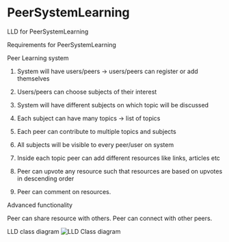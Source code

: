 # PeerSystemLearning
LLD for PeerSystemLearning

Requirements for PeerSystemLearning

Peer Learning system

1. System will have users/peers -> users/peers can register or add themselves 

2. Users/peers can choose subjects of their interest

3. System will have different subjects on which topic will be discussed

4. Each subject can have many topics -> list of topics

5. Each peer can contribute to multiple topics and subjects 

6. All subjects will be visible to every peer/user on system

7. Inside each topic peer can add different resources like links, articles etc

8. Peer can upvote any resource such that resources are based on upvotes in descending order

9. Peer can comment on resources. 

Advanced functionality 

Peer can share resource with others.
Peer can connect with other peers.



LLD class diagram 
![LLD Class diagram ](https://github.com/Namansaraswat7/PeerSystemLearning/assets/34354967/78c752e7-8f9c-41d3-a3b1-3977ecaa231b)

